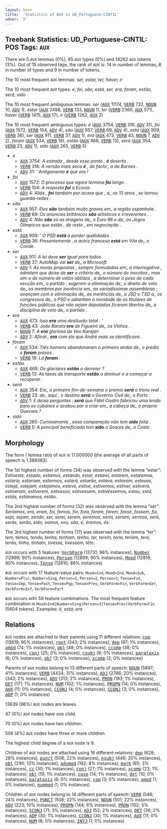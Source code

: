 ```yaml
---
layout: base
title:  'Statistics of AUX in UD_Portuguese-CINTIL'
udver: '2'
---
```


## Treebank Statistics: UD_Portuguese-CINTIL: POS Tags: `AUX`

There are 5 `AUX` lemmas (0%), 85 `AUX` types (0%) and 14262 `AUX` tokens (3%).
Out of 15 observed tags, the rank of `AUX` is: 14 in number of lemmas, 8 in number of types and 9 in number of tokens.

The 10 most frequent `AUX` lemmas: <em>ser, estar, ter, haver, ir</em>

The 10 most frequent `AUX` types:  <em>é, foi, são, está, ser, era, foram, estão, será, sido</em>

The 10 most frequent ambiguous lemmas: <em>ser</em> (<tt><a href="pt_cintil-pos-AUX.html">AUX</a></tt> 11174, <tt><a href="pt_cintil-pos-VERB.html">VERB</a></tt> 732, <tt><a href="pt_cintil-pos-NOUN.html">NOUN</a></tt> 10, <tt><a href="pt_cintil-pos-ADV.html">ADV</a></tt> 1), <em>estar</em> (<tt><a href="pt_cintil-pos-AUX.html">AUX</a></tt> 2498, <tt><a href="pt_cintil-pos-VERB.html">VERB</a></tt> 133, <tt><a href="pt_cintil-pos-NOUN.html">NOUN</a></tt> 1), <em>ter</em> (<tt><a href="pt_cintil-pos-VERB.html">VERB</a></tt> 2360, <tt><a href="pt_cintil-pos-AUX.html">AUX</a></tt> 571), <em>haver</em> (<tt><a href="pt_cintil-pos-VERB.html">VERB</a></tt> 1415, <tt><a href="pt_cintil-pos-AUX.html">AUX</a></tt> 17), <em>ir</em> (<tt><a href="pt_cintil-pos-VERB.html">VERB</a></tt> 1262, <tt><a href="pt_cintil-pos-AUX.html">AUX</a></tt> 2)

The 10 most frequent ambiguous types:  <em>é</em> (<tt><a href="pt_cintil-pos-AUX.html">AUX</a></tt> 3754, <tt><a href="pt_cintil-pos-VERB.html">VERB</a></tt> 316, <tt><a href="pt_cintil-pos-ADV.html">ADV</a></tt> 31), <em>foi</em> (<tt><a href="pt_cintil-pos-AUX.html">AUX</a></tt> 1572, <tt><a href="pt_cintil-pos-VERB.html">VERB</a></tt> 104, <tt><a href="pt_cintil-pos-ADV.html">ADV</a></tt> 4), <em>são</em> (<tt><a href="pt_cintil-pos-AUX.html">AUX</a></tt> 957, <tt><a href="pt_cintil-pos-VERB.html">VERB</a></tt> 69, <tt><a href="pt_cintil-pos-ADV.html">ADV</a></tt> 4), <em>está</em> (<tt><a href="pt_cintil-pos-AUX.html">AUX</a></tt> 909, <tt><a href="pt_cintil-pos-VERB.html">VERB</a></tt> 36), <em>ser</em> (<tt><a href="pt_cintil-pos-AUX.html">AUX</a></tt> 911, <tt><a href="pt_cintil-pos-VERB.html">VERB</a></tt> 37, <tt><a href="pt_cintil-pos-ADV.html">ADV</a></tt> 1), <em>era</em> (<tt><a href="pt_cintil-pos-AUX.html">AUX</a></tt> 473, <tt><a href="pt_cintil-pos-VERB.html">VERB</a></tt> 43, <tt><a href="pt_cintil-pos-NOUN.html">NOUN</a></tt> 7, <tt><a href="pt_cintil-pos-ADV.html">ADV</a></tt> 2), <em>foram</em> (<tt><a href="pt_cintil-pos-AUX.html">AUX</a></tt> 534, <tt><a href="pt_cintil-pos-VERB.html">VERB</a></tt> 18), <em>estão</em> (<tt><a href="pt_cintil-pos-AUX.html">AUX</a></tt> 468, <tt><a href="pt_cintil-pos-VERB.html">VERB</a></tt> 13), <em>será</em> (<tt><a href="pt_cintil-pos-AUX.html">AUX</a></tt> 354, <tt><a href="pt_cintil-pos-VERB.html">VERB</a></tt> 23, <tt><a href="pt_cintil-pos-ADV.html">ADV</a></tt> 1), <em>sido</em> (<tt><a href="pt_cintil-pos-AUX.html">AUX</a></tt> 265, <tt><a href="pt_cintil-pos-VERB.html">VERB</a></tt> 5)


* <em>é</em>
  * <tt><a href="pt_cintil-pos-AUX.html">AUX</a></tt> 3754: <em>A estrada , desde esse ponto , <b>é</b> deserta .</em>
  * <tt><a href="pt_cintil-pos-VERB.html">VERB</a></tt> 316: <em>A versão mais seca <b>é</b> , de facto , a de Barnes .</em>
  * <tt><a href="pt_cintil-pos-ADV.html">ADV</a></tt> 31: <em>' Antigamente <b>é</b> que era !</em>
* <em>foi</em>
  * <tt><a href="pt_cintil-pos-AUX.html">AUX</a></tt> 1572: <em>O processo que agora termina <b>foi</b> longo .</em>
  * <tt><a href="pt_cintil-pos-VERB.html">VERB</a></tt> 104: <em>A resposta <b>foi</b> a Ecovia .</em>
  * <tt><a href="pt_cintil-pos-ADV.html">ADV</a></tt> 4: <em>Aliás , <b>foi</b> também por acaso que , a_ os 13 anos , se tornou guarda-redes .</em>
* <em>são</em>
  * <tt><a href="pt_cintil-pos-AUX.html">AUX</a></tt> 957: <em>Eles <b>são</b> também muito graves em_ a região espanhola .</em>
  * <tt><a href="pt_cintil-pos-VERB.html">VERB</a></tt> 69: <em>Os anúncios britânicos <b>são</b> artísticos e irreverentes .</em>
  * <tt><a href="pt_cintil-pos-ADV.html">ADV</a></tt> 4: <em>Não <b>são</b> só as imagens de_ o Euro 96 e de_ os Jogos Olímpicos que estão , de resto , em negociação .</em>
* <em>está</em>
  * <tt><a href="pt_cintil-pos-AUX.html">AUX</a></tt> 909: <em>' O PSD <b>está</b> a perder qualidades .</em>
  * <tt><a href="pt_cintil-pos-VERB.html">VERB</a></tt> 36: <em>Presentemente , a actriz francesa <b>está</b> em Vila de_ o Conde .</em>
* <em>ser</em>
  * <tt><a href="pt_cintil-pos-AUX.html">AUX</a></tt> 911: <em>A lei deve <b>ser</b> igual para todos</em>
  * <tt><a href="pt_cintil-pos-VERB.html">VERB</a></tt> 37: <em>AutoMap vai <b>ser</b> de_ a Microsoft</em>
  * <tt><a href="pt_cintil-pos-ADV.html">ADV</a></tt> 1: <em>As novas propostas , sempre formuladas em_ a interrogativa , admitem que deixe de <b>ser</b> o critério de_ o número de inscritos , mas sim o de número de votos obtidos , a determinar o peso de cada secção em_ o partido ; sugerem a eliminação de_ o direito de voto de_ os membros por inerência em_ as variadíssimas assembleias ; avançam com a eliminação de_ as inerências de_ a JSD e TSD a_ os congressos de_ o PSD e adiantam a novidade de os titulares de funções públicas que não sejam deputados ficarem libertos de_ a disciplina de voto de_ o partido .</em>
* <em>era</em>
  * <tt><a href="pt_cintil-pos-AUX.html">AUX</a></tt> 473: <em>Isso <b>era</b> uma desilusão total . '</em>
  * <tt><a href="pt_cintil-pos-VERB.html">VERB</a></tt> 43: <em>João Barata <b>era</b> de Figueiró de_ os Vinhos .</em>
  * <tt><a href="pt_cintil-pos-NOUN.html">NOUN</a></tt> 7: <em>A <b>era</b> gloriosa de Von Karajan</em>
  * <tt><a href="pt_cintil-pos-ADV.html">ADV</a></tt> 2: <em>Afinal , <b>era</b> com ele que André mais se identificava .</em>
* <em>foram</em>
  * <tt><a href="pt_cintil-pos-AUX.html">AUX</a></tt> 534: <em>Três homens abandonaram o primeiro andar de_ o prédio e <b>foram</b> presos .</em>
  * <tt><a href="pt_cintil-pos-VERB.html">VERB</a></tt> 18: <em>Lá <b>foram</b> .</em>
* <em>estão</em>
  * <tt><a href="pt_cintil-pos-AUX.html">AUX</a></tt> 468: <em>Os glaciares <b>estão</b> a derreter ?</em>
  * <tt><a href="pt_cintil-pos-VERB.html">VERB</a></tt> 13: <em>As taxas de transporte <b>estão</b> a diminuir e a começar a recuperar .</em>
* <em>será</em>
  * <tt><a href="pt_cintil-pos-AUX.html">AUX</a></tt> 354: <em>Em_ o primeiro fim-de-semana o prémio <b>será</b> o trono real .</em>
  * <tt><a href="pt_cintil-pos-VERB.html">VERB</a></tt> 23: <em>de_ aqui , o destino <b>será</b> o Governo Civil de_ o Porto .</em>
  * <tt><a href="pt_cintil-pos-ADV.html">ADV</a></tt> 1: <em>E deixa perguntas : <b>será</b> que Fidel Castro fabricou uma lenda para os cubanos e acabou por a criar em_ a cabeça de_ o próprio Guevara ?</em>
* <em>sido</em>
  * <tt><a href="pt_cintil-pos-AUX.html">AUX</a></tt> 265: <em>Curiosamente , essa comparação não tem <b>sido</b> feita .</em>
  * <tt><a href="pt_cintil-pos-VERB.html">VERB</a></tt> 5: <em>A principal beneficiada tem <b>sido</b> a Soares de_ a Costa .</em>

## Morphology

The form / lemma ratio of `AUX` is 17.000000 (the average of all parts of speech is 1.389383).

The 1st highest number of forms (34) was observed with the lemma “estar”: <em>Estiveste, estado, estamos, estando, estar, estarei, estarem, estaremos, estaria, estariam, estarmos, estará, estarão, estava, estavam, estavas, esteja, estejam, estejamos, esteve, estive, estivemos, estiver, estivera, estiveram, estiverem, estivesse, estivessem, estivéssemos, estou, está, estás, estávamos, estão</em>.

The 2nd highest number of forms (32) was observed with the lemma “ser”: <em>Seríamos, era, eram, foi, fomos, for, fora, foram, forem, fosse, fossem, fui, seja, sejam, sendo, ser, serei, serem, seremos, seria, seriam, sermos, será, serás, serão, sido, somos, sou, são, é, éramos, és</em>.

The 3rd highest number of forms (17) was observed with the lemma “ter”: <em>tem, temos, tendo, tenha, tenham, tenho, ter, terem, teria, teriam, terá, terão, tinha, tinham, tivesse, tivessem, têm</em>.

`AUX` occurs with 5 features: <tt><a href="pt_cintil-feat-VerbForm.html">VerbForm</a></tt> (13731; 96% instances), <tt><a href="pt_cintil-feat-Number.html">Number</a></tt> (12899; 90% instances), <tt><a href="pt_cintil-feat-Person.html">Person</a></tt> (12899; 90% instances), <tt><a href="pt_cintil-feat-Mood.html">Mood</a></tt> (12819; 90% instances), <tt><a href="pt_cintil-feat-Tense.html">Tense</a></tt> (12610; 88% instances)

`AUX` occurs with 17 feature-value pairs: `Mood=Cnd`, `Mood=Ind`, `Mood=Sub`, `Number=Plur`, `Number=Sing`, `Person=1`, `Person=2`, `Person=3`, `Tense=Fut`, `Tense=Imp`, `Tense=Past`, `Tense=Pqp`, `Tense=Pres`, `VerbForm=Fin`, `VerbForm=Ger`, `VerbForm=Inf`, `VerbForm=Part`

`AUX` occurs with 58 feature combinations.
The most frequent feature combination is `Mood=Ind|Number=Sing|Person=3|Tense=Pres|VerbForm=Fin` (5604 tokens).
Examples: <em>é, está, era</em>


## Relations

`AUX` nodes are attached to their parents using 11 different relations: <tt><a href="pt_cintil-dep-cop.html">cop</a></tt> (13619; 95% instances), <tt><a href="pt_cintil-dep-root.html">root</a></tt> (343; 2% instances), <tt><a href="pt_cintil-dep-dep.html">dep</a></tt> (97; 1% instances), <tt><a href="pt_cintil-dep-amod.html">amod</a></tt> (74; 1% instances), <tt><a href="pt_cintil-dep-obl.html">obl</a></tt> (49; 0% instances), <tt><a href="pt_cintil-dep-ccomp.html">ccomp</a></tt> (38; 0% instances), <tt><a href="pt_cintil-dep-conj.html">conj</a></tt> (25; 0% instances), <tt><a href="pt_cintil-dep-csubj.html">csubj</a></tt> (6; 0% instances), <tt><a href="pt_cintil-dep-parataxis.html">parataxis</a></tt> (6; 0% instances), <tt><a href="pt_cintil-dep-obj.html">obj</a></tt> (3; 0% instances), <tt><a href="pt_cintil-dep-xcomp.html">xcomp</a></tt> (2; 0% instances)

Parents of `AUX` nodes belong to 13 different parts of speech: <tt><a href="pt_cintil-pos-NOUN.html">NOUN</a></tt> (5897; 41% instances), <tt><a href="pt_cintil-pos-VERB.html">VERB</a></tt> (4434; 31% instances), <tt><a href="pt_cintil-pos-ADJ.html">ADJ</a></tt> (2786; 20% instances),  (343; 2% instances), <tt><a href="pt_cintil-pos-ADV.html">ADV</a></tt> (313; 2% instances), <tt><a href="pt_cintil-pos-PRON.html">PRON</a></tt> (183; 1% instances), <tt><a href="pt_cintil-pos-DET.html">DET</a></tt> (171; 1% instances), <tt><a href="pt_cintil-pos-NUM.html">NUM</a></tt> (102; 1% instances), <tt><a href="pt_cintil-pos-PROPN.html">PROPN</a></tt> (14; 0% instances), <tt><a href="pt_cintil-pos-AUX.html">AUX</a></tt> (11; 0% instances), <tt><a href="pt_cintil-pos-CCONJ.html">CCONJ</a></tt> (4; 0% instances), <tt><a href="pt_cintil-pos-SCONJ.html">SCONJ</a></tt> (3; 0% instances), <tt><a href="pt_cintil-pos-ADP.html">ADP</a></tt> (1; 0% instances)

13639 (96%) `AUX` nodes are leaves.

47 (0%) `AUX` nodes have one child.

70 (0%) `AUX` nodes have two children.

506 (4%) `AUX` nodes have three or more children.

The highest child degree of a `AUX` node is 9.

Children of `AUX` nodes are attached using 16 different relations: <tt><a href="pt_cintil-dep-dep.html">dep</a></tt> (628; 28% instances), <tt><a href="pt_cintil-dep-punct.html">punct</a></tt> (508; 22% instances), <tt><a href="pt_cintil-dep-nsubj.html">nsubj</a></tt> (446; 20% instances), <tt><a href="pt_cintil-dep-obl.html">obl</a></tt> (290; 13% instances), <tt><a href="pt_cintil-dep-advmod.html">advmod</a></tt> (192; 8% instances), <tt><a href="pt_cintil-dep-mark.html">mark</a></tt> (65; 3% instances), <tt><a href="pt_cintil-dep-cc.html">cc</a></tt> (30; 1% instances), <tt><a href="pt_cintil-dep-conj.html">conj</a></tt> (27; 1% instances), <tt><a href="pt_cintil-dep-xcomp.html">xcomp</a></tt> (23; 1% instances), <tt><a href="pt_cintil-dep-obj.html">obj</a></tt> (19; 1% instances), <tt><a href="pt_cintil-dep-case.html">case</a></tt> (14; 1% instances), <tt><a href="pt_cintil-dep-det.html">det</a></tt> (10; 0% instances), <tt><a href="pt_cintil-dep-parataxis.html">parataxis</a></tt> (6; 0% instances), <tt><a href="pt_cintil-dep-cop.html">cop</a></tt> (3; 0% instances), <tt><a href="pt_cintil-dep-amod.html">amod</a></tt> (1; 0% instances), <tt><a href="pt_cintil-dep-nummod.html">nummod</a></tt> (1; 0% instances)

Children of `AUX` nodes belong to 14 different parts of speech: <tt><a href="pt_cintil-pos-VERB.html">VERB</a></tt> (546; 24% instances), <tt><a href="pt_cintil-pos-PUNCT.html">PUNCT</a></tt> (508; 22% instances), <tt><a href="pt_cintil-pos-NOUN.html">NOUN</a></tt> (501; 22% instances), <tt><a href="pt_cintil-pos-ADV.html">ADV</a></tt> (223; 10% instances), <tt><a href="pt_cintil-pos-PROPN.html">PROPN</a></tt> (144; 6% instances), <tt><a href="pt_cintil-pos-PRON.html">PRON</a></tt> (102; 5% instances), <tt><a href="pt_cintil-pos-SCONJ.html">SCONJ</a></tt> (71; 3% instances), <tt><a href="pt_cintil-pos-ADJ.html">ADJ</a></tt> (52; 2% instances), <tt><a href="pt_cintil-pos-DET.html">DET</a></tt> (36; 2% instances), <tt><a href="pt_cintil-pos-ADP.html">ADP</a></tt> (30; 1% instances), <tt><a href="pt_cintil-pos-CCONJ.html">CCONJ</a></tt> (30; 1% instances), <tt><a href="pt_cintil-pos-AUX.html">AUX</a></tt> (11; 0% instances), <tt><a href="pt_cintil-pos-NUM.html">NUM</a></tt> (8; 0% instances), <tt><a href="pt_cintil-pos-INTJ.html">INTJ</a></tt> (1; 0% instances)


